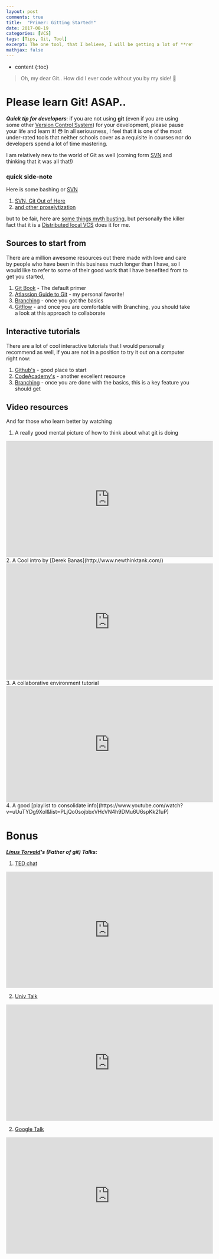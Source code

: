 ```yaml
---
layout: post
comments: true
title:  "Primer: Gitting Started!"
date: 2017-08-19
categories: [VCS]
tags: [Tips, Git, Tool]
excerpt: The one tool, that I believe, I will be getting a lot of **return-on-investment** in my coding career.
mathjax: false
---
```

* content
{:toc}

> Oh, my dear Git.. How did I ever code without you by my side! :love_letter:

# Please learn Git! ASAP..
_**Quick tip for developers**_:  if you are not using **git** (even if you are using some other [Version Control System](https://betterexplained.com/articles/a-visual-guide-to-version-control/)) for your development, please pause your life and learn it! :flushed:
In all seriousness, I feel that it is one of the most under-rated tools that neither schools cover as a requisite in courses nor do developers spend a lot of time mastering.

I am relatively new to the world of Git as well (coming form [SVN] and thinking that it was all that!)
### quick side-note
Here is some bashing or [SVN]
1. [SVN, Git Out of Here](https://mentormate.com/blog/differences-git-svn/)
2. [and other proselytization](http://blog.teamtreehouse.com/why-you-should-switch-from-subversion-to-git)   

but to be fair, here are [some things myth busting](https://svnvsgit.com/), but personally the killer fact that it is 
a [Distributed local VCS](https://betterexplained.com/articles/intro-to-distributed-version-control-illustrated/) does it for me.


## Sources to start from
There are a million awesome resources out there made with love and care by people who have been in this business much 
longer than I have, so I would like to refer to some of their good work that I have benefited from to get you started,
 
1. [Git Book] - The default primer
2. [Atlassion Guide to Git] - my personal favorite!
3. [Branching] - once you got the basics
4. [Gitflow] - and once you are comfortable with Branching, you should take a look at this approach to collaborate 

## Interactive tutorials
There are a lot of cool interactive tutorials that I would personally recommend as well, if you are not in a position to try it out on a computer right now:

1. [Github's] - good place to start
2. [CodeAcademy's] - another excellent resource
3. [Branching] - once you are done with the basics, this is a key feature you should get

## Video resources
And for those who learn better by watching

1. A really good mental picture of how to think about what git is doing
<iframe width="560" height="315" src="https://www.youtube.com/embed/3a2x1iJFJWc" frameborder="0" allowfullscreen></iframe>
2. A Cool intro by [Derek Banas](http://www.newthinktank.com/) 
<iframe width="560" height="315" src="https://www.youtube.com/embed/r63f51ce84A" frameborder="0" allowfullscreen></iframe>
3. A collaborative environment tutorial 
<iframe width="560" height="315" src="https://www.youtube.com/embed/gLWSJXBbJuE" frameborder="0" allowfullscreen></iframe>
4. A good [playlist to consolidate info](https://www.youtube.com/watch?v=uUuTYDg9XoI&list=PLjQo0sojbbxVHcVN4h9DMu6U6spKk21uP)


# Bonus
_**[Linus Torvald](https://en.wikipedia.org/wiki/Linus_Torvalds)'s (Father of git) Talks:**_
1. [TED chat](https://youtu.be/o8NPllzkFhE)
<iframe width="560" height="315" src="https://www.youtube.com/embed/o8NPllzkFhE" frameborder="0" allowfullscreen></iframe>

2. [Univ Talk](https://youtu.be/MShbP3OpASA)
<iframe width="560" height="315" src="https://www.youtube.com/embed/MShbP3OpASA" frameborder="0" allowfullscreen></iframe>

2. [Google Talk](https://youtu.be/4XpnKHJAok8)
<iframe width="560" height="315" src="https://www.youtube.com/embed/4XpnKHJAok8" frameborder="0" allowfullscreen></iframe>


[SVN]: https://en.wikipedia.org/wiki/Apache_Subversion
[Git Book]: https://git-scm.com/book/en/v2
[Branching]: https://git-scm.com/book/en/v2/Git-Branching-Branches-in-a-Nutshell
[Atlassion Guide to Git]: https://www.atlassian.com/git/tutorials/setting-up-a-repository
[Gitflow]: https://datasift.github.io/gitflow/IntroducingGitFlow.html

[Github's]: https://try.github.io/levels/1/challenges/1
[CodeAcademy's]: https://www.codecademy.com/learn/learn-git
[Branching]: https://learngitbranching.js.org/

[Git Cheatsheet]: https://www.atlassian.com/git/tutorials/atlassian-git-cheatsheet